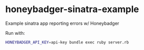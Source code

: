 honeybadger-sinatra-example
===========================

Example sinatra app reporting errors w/ Honeybadger

Run with:

```sh
HONEYBADGER_API_KEY=api-key bundle exec ruby server.rb
```
